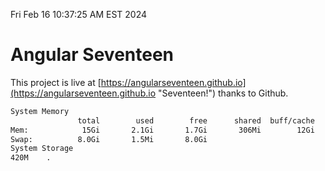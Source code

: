 Fri Feb 16 10:37:25 AM EST 2024

# Angular Seventeen


This project is live at [https://angularseventeen.github.io](https://angularseventeen.github.io "Seventeen!") thanks to Github.

```bash
System Memory
               total        used        free      shared  buff/cache   available
Mem:            15Gi       2.1Gi       1.7Gi       306Mi        12Gi        13Gi
Swap:          8.0Gi       1.5Mi       8.0Gi
System Storage
420M	.
```
```bash
